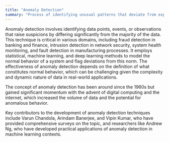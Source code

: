 ```yaml
---
title: "Anomaly Detection"
summary: "Process of identifying unusual patterns that deviate from expected behavior, often used to detect fraud, network intrusions, or unusual transactions."
---
```

Anomaly detection involves identifying data points, events, or observations that raise suspicions by differing significantly from the majority of the data. This technique is critical in various domains, including fraud detection in banking and finance, intrusion detection in network security, system health monitoring, and fault detection in manufacturing processes. It employs statistical, machine learning, and deep learning methods to model the normal behavior of a system and flag deviations from this norm. The effectiveness of anomaly detection depends on the definition of what constitutes normal behavior, which can be challenging given the complexity and dynamic nature of data in real-world applications.

The concept of anomaly detection has been around since the 1960s but gained significant momentum with the advent of digital computing and the internet, which increased the volume of data and the potential for anomalous behavior.

Key contributors to the development of anomaly detection techniques include Varun Chandola, Arindam Banerjee, and Vipin Kumar, who have provided comprehensive surveys on the topic, and researchers like Andrew Ng, who have developed practical applications of anomaly detection in machine learning contexts.

